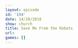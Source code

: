 ```yaml
---
layout: episode
id: '154'
date: 14/10/2018
show: church
title: Save Me From the Robots
url: 
games: []
---
```

